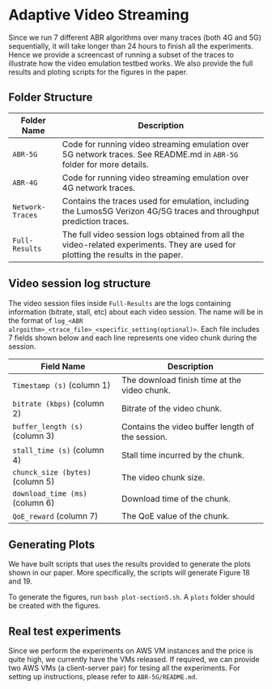 # Adaptive Video Streaming

Since we run 7 different ABR algorithms over many traces (both 4G and 5G) sequentially, it will take longer than 24 hours to finish all the experiments. Hence we provide a screencast of running a subset of the traces to illustrate how the video emulation testbed works. We also provide the full results and ploting scripts for the figures in the paper.

## Folder Structure

| Folder Name | Description |
| ----------- | ----------- |
| `ABR-5G` | Code for running video streaming emulation over 5G network traces. See README.md in `ABR-5G` folder for more details. |
| `ABR-4G` | Code for running video streaming emulation over 4G network traces. |
| `Network-Traces` | Contains the traces used for emulation, including the Lumos5G Verizon 4G/5G traces and throughput prediction traces. |
| `Full-Results` | The full video session logs obtained from all the video-related experiments. They are used for plotting the results in the paper. |

## Video session log structure

The video session files inside `Full-Results` are the logs containing information (bitrate, stall, etc) about each video session. The name will be in the format of `log_<ABR alrgoithm>_<trace_file>_<specific_setting(optional)>`. Each file includes 7 fields shown below and each line represents one video chunk during the session.

| Field Name | Description |
| ----------- | ----------- |
| `Timestamp (s)` (column 1) | The download finish time at the video chunk. |
| `bitrate (kbps)` (column 2) | Bitrate of the video chunk. |
| `buffer_length (s)` (column 3) | Contains the video buffer length of the session. |
| `stall_time (s)` (column 4)| Stall time incurred by the chunk. |
| `chunck_size (bytes)` (column 5)| The video chunk size. |
| `download_time (ms)` (column 6)| Download time of the chunk. |
| `QoE_reward` (column 7)| The QoE value of the chunk. |

## Generating Plots

We have built scripts that uses the results provided to generate the plots shown in our paper. More specifically, the scripts will generate Figure 18 and 19.

To generate the figures, run `bash plot-section5.sh`. A `plots` folder should be created with the figures.

## Real test experiments

Since we perform the experiments on AWS VM instances and the price is quite high, we currently have the VMs released. If required, we can provide two AWS VMs (a client-server pair) for tesing all the experiments. For setting up instructions, please refer to `ABR-5G/README.md`.
